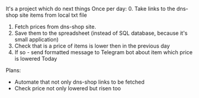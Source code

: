 It's a project which do next things Once per day:
0. Take links to the dns-shop site items from local txt file
1. Fetch prices from dns-shop site.
2. Save them to the spreadsheet (instead of SQL database, because it's small application)
3. Check that is a price of items is lower then in the previous day
4. If so - send formatted message to Telegram bot about item which price is lowered Today


Plans:
- Automate that not only dns-shop links to be fetched
- Check price not only lowered but risen too
